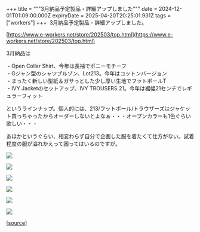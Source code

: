 +++
title = """3月納品予定製品・詳細アップしました"""
date = 2024-12-01T01:09:00.000Z
expiryDate = 2025-04-20T20:25:01.931Z
tags = ["workers"]
+++
 3月納品予定製品・詳細アップしました。

[https://www.e-workers.net/store/202503/top.html](https://www.e-workers.net/store/202503/top.html)

3月納品は

・Open Collar Shirt、今年は長袖でポニーモチーフ  
・Gジャン型のシャツブルゾン、Lot213。今年はコットンバージョン  
・まったく新しい型紙＆ガサっとした少し厚い生地でフットボールT  
・IVY Jacketのセットアップ、IVY TROUSERS 21。今年は裾幅21センチでレギュラーフィット

というラインナップ。個人的には、213/フットボール/トラウザーズはジャケット買っちゃったからオーダーしないとよなぁ・・・オープンカラーも1色ぐらい欲しい・・・

あほかというぐらい、相変わらず自分で企画した服を着たくて仕方がない。試着程度の服が溢れかえって困ってはいるのですが。

  

[![](https://blogger.googleusercontent.com/img/b/R29vZ2xl/AVvXsEinm2tDSNtH2t2SCsvCE1CeKRNeg-MSnk07cDzz2kdwKj_IVJNb1PqW4k0-FpHxc4aRTXr6UJt0bvsgycFAVDdAMcrDkhc3DVrTG7ob_iwhqgtOI5E_JjPaspnTIj7n5CU_99I_bsmmgUf8DkngNDcoTdBwO1BJ_Xi67Z1A9ob2KKLZIw7Pu6E4aJoDNSw/s320/top7.jpg)](https://blogger.googleusercontent.com/img/b/R29vZ2xl/AVvXsEinm2tDSNtH2t2SCsvCE1CeKRNeg-MSnk07cDzz2kdwKj_IVJNb1PqW4k0-FpHxc4aRTXr6UJt0bvsgycFAVDdAMcrDkhc3DVrTG7ob_iwhqgtOI5E_JjPaspnTIj7n5CU_99I_bsmmgUf8DkngNDcoTdBwO1BJ_Xi67Z1A9ob2KKLZIw7Pu6E4aJoDNSw/s1125/top7.jpg)

  

[![](https://blogger.googleusercontent.com/img/b/R29vZ2xl/AVvXsEice8jNOpAYlvygR_I1utfppnM8MJpNMq1eO9F1jMRg5QWRM1_2rXuYiaBuTHh6AU0lJE-86nV6aKLjmfXR3IT9uzJuZtRGF-A0GhO3N9I1N9owc2qnV8eJzLStPdGJ99ME73fjYvnfUJsb0S_zJqkwJkngJ4OQkbDeHj8u0RKRp5Xh9BVdchOrb5Y_tfg/s320/top2.jpg)](https://blogger.googleusercontent.com/img/b/R29vZ2xl/AVvXsEice8jNOpAYlvygR_I1utfppnM8MJpNMq1eO9F1jMRg5QWRM1_2rXuYiaBuTHh6AU0lJE-86nV6aKLjmfXR3IT9uzJuZtRGF-A0GhO3N9I1N9owc2qnV8eJzLStPdGJ99ME73fjYvnfUJsb0S_zJqkwJkngJ4OQkbDeHj8u0RKRp5Xh9BVdchOrb5Y_tfg/s1125/top2.jpg)

  

[![](https://blogger.googleusercontent.com/img/b/R29vZ2xl/AVvXsEgFZHxVVf4T3__LbnkhTcJcsm5CRjMhAaQFNHRMM2CiGoPLOkc7cfQlYCQJnwKXuCkS4Hb-8M8tyZIar8iDR7IGEYlbE3aOV7r8SkVCZrRG81SL6enfzMz43oorHif9opiUSa9NAi1M1V10TExRSwmFcKxe0aWVNLmNWRfTmvYx10qUxfBWyE41RhJLaik/s320/top3.jpg)](https://blogger.googleusercontent.com/img/b/R29vZ2xl/AVvXsEgFZHxVVf4T3__LbnkhTcJcsm5CRjMhAaQFNHRMM2CiGoPLOkc7cfQlYCQJnwKXuCkS4Hb-8M8tyZIar8iDR7IGEYlbE3aOV7r8SkVCZrRG81SL6enfzMz43oorHif9opiUSa9NAi1M1V10TExRSwmFcKxe0aWVNLmNWRfTmvYx10qUxfBWyE41RhJLaik/s1125/top3.jpg)

  

[![](https://blogger.googleusercontent.com/img/b/R29vZ2xl/AVvXsEjhS07mtdlLRB-zofo26zkHBfmlINJAAyI8dB3186I1Ok3UN1rt4DBbbqePC61-FLEXb2D7FEWzy0qS9_gLcWFPUAdYpwQQJpPprb53kgk9Y0mde0j_6MxDLhifipW8viKpF-Tg1xPptdpV61WkpK3ORlMi_FEmrmc47uNdjETMxCzghZ-iUlq-HPQRVX4/s320/top4.jpg)](https://blogger.googleusercontent.com/img/b/R29vZ2xl/AVvXsEjhS07mtdlLRB-zofo26zkHBfmlINJAAyI8dB3186I1Ok3UN1rt4DBbbqePC61-FLEXb2D7FEWzy0qS9_gLcWFPUAdYpwQQJpPprb53kgk9Y0mde0j_6MxDLhifipW8viKpF-Tg1xPptdpV61WkpK3ORlMi_FEmrmc47uNdjETMxCzghZ-iUlq-HPQRVX4/s1125/top4.jpg)

  

[![](https://blogger.googleusercontent.com/img/b/R29vZ2xl/AVvXsEiQJhgV0pjkQPuJiP2b3pWDB7CXoG2RANc9DuzfgrGfaKsuxYClP4kF9MVXiIv_MoaA21RKCYpJNPG2q8W6S3EX77cM90VWIegY-Omy3vpybnBg6uSLg9b4IDLCJZzwpctcOAvcHiTasye4v98KXceF1Ryfe2BTX_odpj3CBnmrly5kjA86IHmqNOmfkTo/s320/top5.jpg)](https://blogger.googleusercontent.com/img/b/R29vZ2xl/AVvXsEiQJhgV0pjkQPuJiP2b3pWDB7CXoG2RANc9DuzfgrGfaKsuxYClP4kF9MVXiIv_MoaA21RKCYpJNPG2q8W6S3EX77cM90VWIegY-Omy3vpybnBg6uSLg9b4IDLCJZzwpctcOAvcHiTasye4v98KXceF1Ryfe2BTX_odpj3CBnmrly5kjA86IHmqNOmfkTo/s1125/top5.jpg)

  

[![](https://blogger.googleusercontent.com/img/b/R29vZ2xl/AVvXsEiswS2zBaBWfRsBlOdt20A4RhRUu5Iv9TleN-O0KeZUrYJj6XDJS7ePPSnAUdSFzpvef5XjlhnDAPQBpOFO5Y0343jyHCou68e6kzn1yKgltkqOO6WKayUPTW8jirkuvmMaYH6KKdg0WMJ-RUxro48Me_WwMq4QtatJbw3beJezS9Cka0hH_oNcuXV7mHY/s320/top6.jpg)](https://blogger.googleusercontent.com/img/b/R29vZ2xl/AVvXsEiswS2zBaBWfRsBlOdt20A4RhRUu5Iv9TleN-O0KeZUrYJj6XDJS7ePPSnAUdSFzpvef5XjlhnDAPQBpOFO5Y0343jyHCou68e6kzn1yKgltkqOO6WKayUPTW8jirkuvmMaYH6KKdg0WMJ-RUxro48Me_WwMq4QtatJbw3beJezS9Cka0hH_oNcuXV7mHY/s1125/top6.jpg)

[[source]](https://eworkers.blogspot.com/2024/12/3.html)
